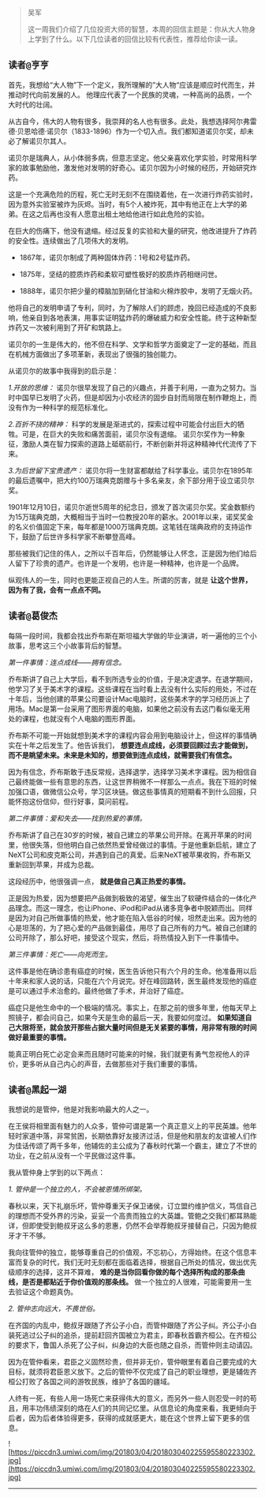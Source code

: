 > 吴军
> 
> 这一周我们介绍了几位投资大师的智慧，本周的回信主题是：你从大人物身上学到了什么。以下几位读者的回信比较有代表性，推荐给你读一读。

## `读者@亨亨`

首先，我想给“大人物”下一个定义，我所理解的”大人物“应该是顺应时代而生，并推动时代向前发展的人。 他理应代表了一个民族的灵魂，一种高尚的品质，一个大时代的壮阔。

从古自今，伟大的人物有很多，我崇拜的名人也有很多。此处，我想选择阿尔弗雷德·贝恩哈德·诺贝尔（1833-1896）作为一个切入点。我们都知道诺贝尔奖，却未必了解诺贝尔其人。

诺贝尔是瑞典人，从小体弱多病，但意志坚定。他父亲喜欢化学实验，时常用科学家的故事勉励他，激发他对发明的好奇心。诺贝尔因为小时候的经历，开始研究炸药。

这是一个充满危险的历程，死亡无时无刻不在围绕着他，在一次进行炸药实验时，因为意外实验室被炸为灰烬。当时，有5个人被炸死，其中有他正在上大学的弟弟。在这之后再也没有人愿意出租土地给他进行如此危险的实验。

在巨大的伤痛下，他没有退缩。经过反复的实验和大量的研究，他改进提升了炸药的安全性。连续做出了几项伟大的发明。

* 1867年，诺贝尔制成了两种固体炸药：1号和2号猛炸药。

* 1875年，坚结的腔质炸药和柔软可塑性极好的胶质炸药相继问世。

* 1888年，诺贝尔把少量的樟脑加到硝化甘油和火棉炸胶中，发明了无烟火药。

他将自己的发明申请了专利，同时，为了解除人们的顾虑，挽回已经造成的不良影响，他亲自到各地表演，用事实证明猛炸药的爆破威力和安全性能。终于这种新型炸药又一次被利用到了开矿和筑路上。

诺贝尔的一生是伟大的，他不但在科学、文学和哲学方面奠定了一定的基础，而且在机械方面做出了多项革新，表现出了很强的独创能力。

从诺贝尔的故事中我得到的启示是：

 *1.开放的思维：* 诺贝尔很早发现了自己的兴趣点，并善于利用，一直为之努力。当时中国早已发明了火药，但是却因为小农经济的固步自封而局限在制作鞭炮上，而没有作为一种科学的规范标准化。

 *2.百折不挠的精神：* 科学的发展是渐进式的，探索过程中可能会付出巨大的牺牲。可是，在巨大的失败和痛苦面前，诺贝尔没有退缩。 诺贝尔奖作为一种象征，激励人类在智力探索的道路上砥砺前行，不断创新并将这种精神代代流传了下来。

 *3.为后世留下宝贵遗产：* 诺贝尔将一生财富都献给了科学事业。诺贝尔在1895年的最后遗嘱中，把大约100万瑞典克朗赠与十多名亲友，余下部分用于设立诺贝尔奖。

1901年12月10日，诺贝尔逝世5周年的纪念日，颁发了首次诺贝尔奖。奖金数额约为15万瑞典克朗，大概相当于当时一位教授20年的薪水。2001年以来，诺奖奖金的名义价值固定下来，每年都是1000万瑞典克朗。这笔钱在瑞典政府的支持运作下，鼓励了后世许多科学家不断攀登高峰。

那些被我们记住的伟人，之所以千百年后，仍然能够让人怀念，正是因为他们给后人留下了珍贵的遗产。也许是一个发明，也许是一种精神，也许是一个品牌。

纵观伟人的一生，同时也更能正视自己的人生。所谓的厉害，就是 **让这个世界，因为有了我，会有一点点不同。**

## `读者@葛俊杰`

每隔一段时间，我都会找出乔布斯在斯坦福大学做的毕业演讲，听一遍他的三个小故事，思考这三个小故事背后的智慧。

 *第一件事情：连点成线——拥有信念。*

乔布斯讲了自己上大学后，看不到所选专业的价值，于是决定退学。在退学期间，他学习了关于美术字的课程。这些课程在当时看上去没有什么实际的用处，不过在十年后，当他创建的苹果公司要设计Mac电脑时，这些美术字的学习经历派上了用场。Mac是第一台采用了图形界面的电脑，如果他之前没有去这门看似毫无用处的课程，也就没有个人电脑的图形界面。

乔布斯不可能一开始就想到美术字的课程内容会用到电脑设计上，但这样的事情确实在十年之后发生了。他告诉我们， **想要连点成线，必须要回顾过去才能做到，而不是眺望未来。未来是未知的，想要做到连点成线，就需要我们有信念。**

因为有信念，乔布斯敢于违反常规，选择退学，选择学习美术字课程。因为相信自己最终能做一些有意思的东西，让这世界稍微不一样那么一点点。我在下班的时候加强口语，做微信公众号，学习区块链。做这些事情真的短期看不到什么回报，只能怀抱这份信仰，但行好事，莫问前程。

 *第二件事情：爱和失去——找到热爱的事情。*

乔布斯讲了自己在30岁的时候，被自己建立的苹果公司开除。在离开苹果的时间里，他很失落，但他明白自己依然热爱曾经做过的事情。于是他重新启航，建立了NeXT公司和皮克斯公司，并遇到自己的真爱。后来NeXT被苹果收购，乔布斯又重新回到苹果，并成为总裁。

这段经历中，他很强调一点， **就是做自己真正热爱的事情。**

正是因为热爱，因为想要把产品做到极致的渴望，催生出了软硬件结合的一体化产品理念。而这一理念，也让iPhone、iPod和iPad从诸多竞争者中脱颖而出。同样是因为对自己所做事情的热爱，他才能在陷入低谷的时候，坦然走出来。因为他的心是坦荡的，为了把心爱的产品做到最佳，用尽了自己所有的力气。被自己创建的公司开除了，那么好吧，接受这个现实，然后，将热情投入到下一件事情中。

 *第三件事情：死亡——向死而生。*

这件事是他在确诊患有癌症的时候，医生告诉他只有六个月的生命。他准备用以后十年来和家人说的话，只能在六个月说完。好在峰回路转，医生最终发现他的癌症是可以通过手术治愈的。最终他做了手术，并治好了癌症。

癌症只是他生命中的一个极端的情况。事实上，在那之前的很多年里，他每天早上照镜子，都会问自己，如果今天是生命的最后一天，我要如何度过。 **如果知道自己大限将至，就会放开那些占据大量时间但是无关紧要的事情，用非常有限的时间做好最重要的事情。**

能真正明白死亡必定会来而且随时可能来的时候，我们就更有勇气忽视他人的评价，更多听从自己内心的声音，去做那些对于我们重要的事情。

## `读者@黑起一湖`

我想说的是管仲，他是对我影响最大的人之一。

在王侯将相里面有魅力的人众多，管仲可谓是第一个真正意义上的平民英雄。他年轻时家道中落，非常贫困，长期依靠好友接济过活，但是他和朋友的友谊被人们作为佳话传颂了两千多年，他辅佐的主公成为了春秋时代第一个霸主，建立了不世的功业，在之前从没有一个平民做过这件事。

我从管仲身上学到的以下两点：

 *1. 管仲是一个独立的人，不会被恩情所绑架。*

春秋以来，天下礼崩乐坏，管仲尊重天子保卫诸侯，订立盟约维护信义，笃信自己的理想而不受外界的污染，妥妥一个高贵而独立的大英雄。管鲍之交我们都耳熟能详，但即使受到鲍叔牙这么多的恩惠，仍然不会举荐鲍叔牙接替自己，只因为鲍叔牙才干不够。

我向往管仲的独立，能够尊重自己的价值观，不忘初心，方得始终。在这个信息丰富而复杂的时代，我们无时无刻都在面临着选择，根据自己所处的情况，做出优先级顺序的选择，这并不算难， **难的是当你回看你做的每个选择所构成的那条曲线，是否是都贴近于你价值观的那条线。** 做一个独立的人很难，可能需要用一生去验证这个命题真伪。

 *2. 管仲志向远大，不畏世俗。*

在齐国的内乱中，鲍叔牙跟随了齐公子小白，而管仲跟随了齐公子纠。齐公子小白装死逃过公子纠的追杀，提前赶回齐国被立为君主，即春秋首霸齐桓公。在齐桓公的要求下，鲁国人杀死了公子纠，纠身边的大臣也随之自杀，而管仲则主动请囚。

因为在管仲看来，君臣之义固然珍贵，但并非无价，管仲眼里有着自己要完成的大目标，就须将君臣恩义放下。之后的管仲不仅完成了自己的职业理想，更是辅佐齐桓公打败了各国之间的游牧民族，维护了各国的疆域。

人终有一死，有些人用一场死亡来获得伟大的意义，而另外一些人则忍受一时的苟且，用丰功伟绩深刻的烙在人们的共同记忆里。从信息论的角度来看，我更倾向于后者，因为后者体验得更多，获得的成就感更大，能在这个世界上留下更多的信息。

![https://piccdn3.umiwi.com/img/201803/04/201803040225595580223302.jpg](https://piccdn3.umiwi.com/img/201803/04/201803040225595580223302.jpg)

---
